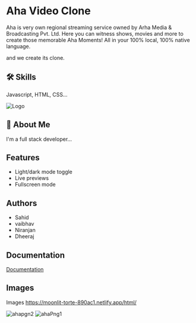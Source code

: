 
# Aha Video Clone

Aha is very own regional streaming service owned by Arha Media & Broadcasting Pvt. Ltd. Here you can witness shows, movies and more to create those memorable Aha Moments! All in your 100% local, 100% native language.

and we create its clone.




## 🛠 Skills
Javascript, HTML, CSS...


![Logo](https://www.aha.video/assets/icons/svg/aha-footer-logo.svg)


## 🚀 About Me
I'm a full stack developer...


## Features

- Light/dark mode toggle
- Live previews
- Fullscreen mode



## Authors

- Sahid 
- vaibhav
- Niranjan
- Dheeraj



## Documentation

[Documentation](https://moonlit-torte-890ac1.netlify.app/html/)


## Images

Images https://moonlit-torte-890ac1.netlify.app/html/


![ahapgn2](https://user-images.githubusercontent.com/75063419/189483875-ada8f213-748d-48fa-b654-fc25aef8f536.png)
![ahaPng1](https://user-images.githubusercontent.com/75063419/189483878-38ce89fb-fa2c-480e-951c-93f20bd3f4d3.png)
